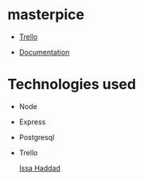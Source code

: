 # masterpice




- [Trello](https://trello.com/b/Sut1QMku/masterpice)

- [Documentation](https://docs.google.com/presentation/d/1ktXz-bYZAzeIgBLDZEO6PqNPFc7IMf2h/edit#slide=id.p1)


# Technologies used


- Node
- Express
- Postgresql
- Trello


  [Issa Haddad ](https://github.com/issa097)

